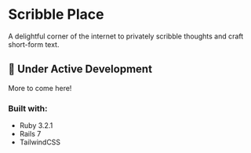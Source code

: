 # Scribble Place

A delightful corner of the internet to privately scribble thoughts and craft short-form text.

## 🚧 Under Active Development

More to come here!


### Built with:

- Ruby 3.2.1
- Rails 7
- TailwindCSS
